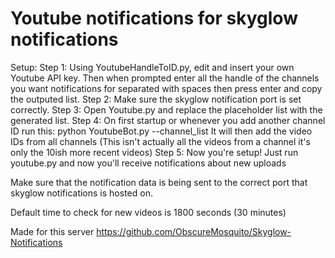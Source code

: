 # Youtube notifications for skyglow notifications

Setup:
Step 1:
Using YoutubeHandleToID.py, edit and insert your own Youtube API key. Then when prompted enter all the handle of the channels you want notifications for separated with spaces then press enter and copy the outputed list.
Step 2:
Make sure the skyglow notification port is set correctly.
Step 3:
Open Youtube.py and replace the placeholder list with the generated list.
Step 4:
On first startup or whenever you add another channel ID run this:
python YoutubeBot.py --channel_list
It will then add the video IDs from all channels (This isn't actually all the videos from a channel it's only the 10ish more recent videos)
Step 5:
Now you're setup! Just run youtube.py and now you'll receive notifications about new uploads

Make sure that the notification data is being sent to the correct port that skyglow notifications is hosted on.

Default time to check for new videos is 1800 seconds (30 minutes)

Made for this server
https://github.com/ObscureMosquito/Skyglow-Notifications
